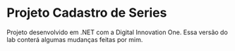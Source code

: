 # Projeto Cadastro de Series

Projeto desenvolvido em .NET com a Digital Innovation One. 
Essa versão do lab conterá algumas mudanças feitas por mim.
